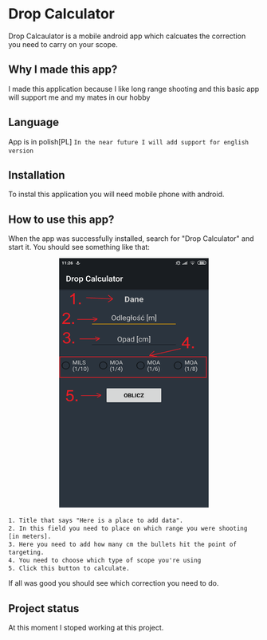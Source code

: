 # Drop Calculator 

Drop Calcaulator is a mobile android app which calcuates the correction you need to carry on your scope.

## Why I made this app?

I made this application because I like long range shooting and this basic app will support me and my mates in our hobby

## Language

App is in polish[PL] 
``
In the near future I will add support for english version
``

## Installation

To instal this application you will need mobile phone with android.

## How to use this app?

When the app was successfully installed, search for "Drop Calculator" and start it.
You should see something like that: 
<p align="center">
  <img src="app.png" width="300" height="500" title="hover text">
</p>

```
1. Title that says "Here is a place to add data".
2. In this field you need to place on which range you were shooting [in meters].
3. Here you need to add how many cm the bullets hit the point of targeting.
4. You need to choose which type of scope you're using
5. Click this button to calculate.
```
If all was good you should see which correction you need to do.

## Project status 

At this moment I stoped working at this project.

